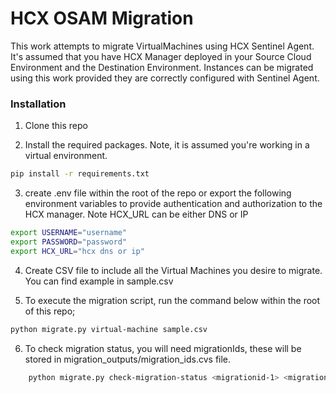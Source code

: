 # HCX OSAM Migration

This work attempts to migrate VirtualMachines using HCX Sentinel Agent. It's assumed that you have HCX Manager deployed in your Source Cloud Environment and the Destination Environment. Instances can be migrated using this work provided they are correctly configured with Sentinel Agent.

### Installation

1.	Clone this repo

2.  Install the required packages. Note, it is assumed you're working in a virtual environment.
```bash
pip install -r requirements.txt
```
3. create .env file within the root of the repo or export the following environment variables to provide authentication and authorization to the HCX manager. Note HCX_URL can be either DNS or IP
```bash
export USERNAME="username"
export PASSWORD="password"
export HCX_URL="hcx dns or ip"
```
4. Create CSV file to include all the Virtual Machines you desire to migrate. You can find example in sample.csv

5. To execute the migration script, run the command below within the root of this repo; 

```bash
python migrate.py virtual-machine sample.csv
```
6. To check migration status, you will need migrationIds, these will be stored in migration_outputs/migration_ids.cvs file. 
```bash
    python migrate.py check-migration-status <migrationid-1> <migrationid-2> <migrationid-3>
```

